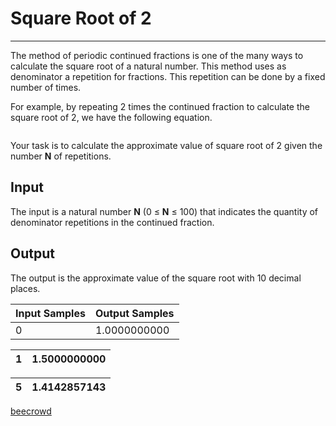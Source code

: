 # Square Root of 2

---

The method of periodic continued fractions is one of the many ways to calculate the square root of a natural number. This method uses as denominator a repetition for fractions. This repetition can be done by a fixed number of times.

For example, by repeating 2 times the continued fraction to calculate the square root of 2, we have the following equation.

<img src="https://resources.beecrowd.com.br/gallery/images/contests/946.png" title="" alt="" data-align="center">

Your task is to calculate the approximate value of square root of 2 given the number **N** of repetitions.

## Input

The input is a natural number **N** (0 ≤ **N** ≤ 100) that indicates the quantity of denominator repetitions in the continued fraction.

## Output

The output is the approximate value of the square root with 10 decimal places.

| Input Samples | Output Samples |
| ------------- | -------------- |
| 0             | 1.0000000000   |

| 1   | 1.5000000000 |
| --- | ------------ |

| 5   | 1.4142857143 |
| --- | ------------ |

[beecrowd](https://www.beecrowd.com.br/judge/en/problems/view/2166)
